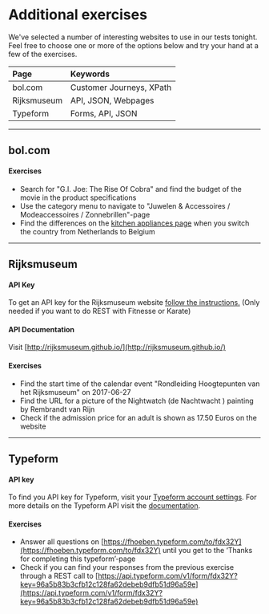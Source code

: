 # Additional exercises

We've selected a number of interesting websites to use in our tests tonight. Feel free to choose one or more of the options below and try your hand at a few of the exercises.

| Page | Keywords |
| :--- | :--- |
| bol.com | Customer Journeys, XPath |
| Rijksmuseum | API, JSON, Webpages |
| Typeform | Forms, API, JSON |

---

## bol.com

#### Exercises

* Search for "G.I. Joe: The Rise Of Cobra" and find the budget of the movie in the product specifications
* Use the category menu to navigate to "Juwelen & Accessoires / Modeaccessoires / Zonnebrillen"-page
* Find the differences on the [kitchen appliances page](https://www.bol.com/nl/m/elektronica/keukenapparaten/index.html) when you switch the country from Netherlands to Belgium

---

## Rijksmuseum

#### API Key

To get an API key for the Rijksmuseum website [follow the instructions.](https://www.rijksmuseum.nl/en/api) \(Only needed if you want to do REST with Fitnesse or Karate\)

#### API Documentation

Visit [http://rijksmuseum.github.io/](http://rijksmuseum.github.io/)

#### Exercises

* Find the start time of the calendar event "Rondleiding Hoogtepunten van het Rijksmuseum" on 2017-06-27
* Find the URL for a picture of the Nightwatch \(de Nachtwacht \) painting by Rembrandt van Rijn
* Check if the admission price for an adult is shown as 17.50 Euros on the website

---

## Typeform

#### API key

To find you API key for Typeform, visit your [Typeform account settings](https://admin.typeform.com/account#/section/user). For more details on the Typeform API visit the [documentation](https://www.typeform.com/help/data-api/).

#### Exercises

* Answer all questions on [https://fhoeben.typeform.com/to/fdx32Y](https://fhoeben.typeform.com/to/fdx32Y) until you get to the ‘Thanks for completing this typeform’-page
* Check if you can find your responses from the previous exercise through a REST call to [https://api.typeform.com/v1/form/fdx32Y?key=96a5b83b3cfb12c128fa62debeb9dfb51d96a59e](https://api.typeform.com/v1/form/fdx32Y?key=96a5b83b3cfb12c128fa62debeb9dfb51d96a59e)



